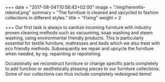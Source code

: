 +++
date = "2017-08-04T10:58:42+02:00"
image = "/img/hemmlis-rekond.png"
summary = "The furniture is cleaned and upcycled to fashion collections in different styles."
title = "Fixing"
weight = 2

+++
Our first task is always to sanitize incoming furniture with industry proven cleaning methods such as vacuuming, soap washing and steam washing, using  environmental friendly products. This is particularly essential for textile furniture, mattresses and beds which we also treat with eco friendly methods. Subsequently we repair and upcycle the furniture when needed, by eg. repainting or repolishing.

Occasionally we reconstruct furniture or change specific parts completely to add function or aesthetically pleasing pieces to our furniture collections. Some of our collections can thus include completely redesigned items! 